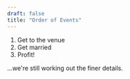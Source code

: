 ```yaml
---
draft: false
title: "Order of Events"
---
```


1. Get to the venue
2. Get married
3. Profit!

...we're still working out the finer details.